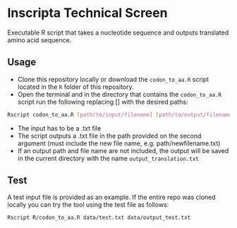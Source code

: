 # Inscripta Technical Screen
Executable R script that takes a nucleotide sequence and outputs translated amino acid sequence.

## Usage
* Clone this repository locally or download the `codon_to_aa.R` script located in the `R` folder of this repository.
* Open the terminal and in the directory that contains the `codon_to_aa.R` script run the following replacing [] with the desired paths:
```bash
Rscript codon_to_aa.R [path/to/input/filename] [path/to/output/filename]
```
* The input has to be a .txt file
* The script outputs a .txt file in the path provided on the second argument (must include the new file name, e.g. path/newfilename.txt)
* If an output path and file name are not included, the output will be saved in the current directory with the name `output_translation.txt`

## Test
A test input file is provided as an example. If the entire repo was cloned locally you can try the tool using the test file as follows:
```bash
Rscript R/codon_to_aa.R data/test.txt data/output_test.txt
```